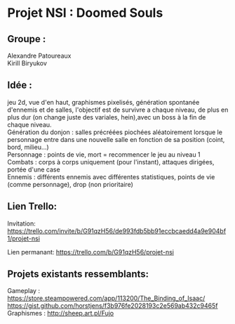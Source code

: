 # Projet NSI : Doomed Souls

## Groupe :
Alexandre Patoureaux <br>
Kirill Biryukov

## Idée :
jeu 2d, vue d'en haut, graphismes pixelisés, génération spontanée d'ennemis et de salles, l'objectif est de survivre a chaque niveau, de plus en plus dur (on change juste des variales, hein),avec un boss à la fin de chaque niveau.<br>
Génération du donjon : salles précréées piochées aléatoirement lorsque le personnage entre dans une nouvelle salle en fonction de sa position (coint, bord, milieu...)<br>
Personnage : points de vie, mort = recommencer le jeu au niveau 1<br>
Combats : corps à corps uniquement (pour l'instant), attaques dirigées, portée d'une case<br>
Ennemis : différents ennemis avec différentes statistiques, points de vie (comme personnage), drop (non prioritaire)<br>

## Lien Trello:
Invitation: https://trello.com/invite/b/G91qzH56/de993fdb5bb91eccbcaedd4a9e904bf1/projet-nsi

Lien permanant: https://trello.com/b/G91qzH56/projet-nsi

## Projets existants ressemblants:
Gameplay : https://store.steampowered.com/app/113200/The_Binding_of_Isaac/<br>
          https://gist.github.com/horstjens/f3b976fe2028193c2e569ab432c9465f<br>
Graphismes : http://sheep.art.pl/Fujo<br>

